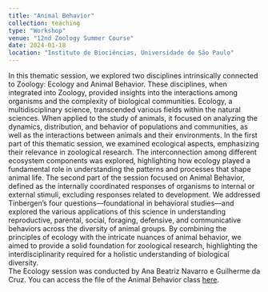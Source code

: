 ```yaml
---
title: "Animal Behavior"
collection: teaching
type: "Workshop"
venue: "12nd Zoology Summer Course"
date: 2024-01-18
location: "Instituto de Biociências, Universidade de São Paulo"
---
```


In this thematic session, we explored two disciplines intrinsically connected to Zoology: Ecology and Animal Behavior. These disciplines, when integrated into Zoology, provided insights into the interactions among organisms and the complexity of biological communities. Ecology, a multidisciplinary science, transcended various fields within the natural sciences. When applied to the study of animals, it focused on analyzing the dynamics, distribution, and behavior of populations and communities, as well as the interactions between animals and their environments. In the first part of this thematic session, we examined ecological aspects, emphasizing their relevance in zoological research. The interconnection among different ecosystem components was explored, highlighting how ecology played a fundamental role in understanding the patterns and processes that shape animal life. The second part of the session focused on Animal Behavior, defined as the internally coordinated responses of organisms to internal or external stimuli, excluding responses related to development. We addressed Tinbergen’s four questions—foundational in behavioral studies—and explored the various applications of this science in understanding reproductive, parental, social, foraging, defensive, and communicative behaviors across the diversity of animal groups. By combining the principles of ecology with the intricate nuances of animal behavior, we aimed to provide a solid foundation for zoological research, highlighting the interdisciplinarity required for a holistic understanding of biological diversity.<br>
The Ecology session was conducted by Ana Beatriz Navarro e Guilherme da Cruz. You can access the file of the Animal Behavior class [here](http://laisgrossel.github.io/files/Comportamento_Animal_XIICVZoo.pdf).
